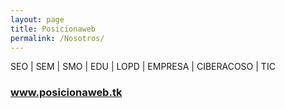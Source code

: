 ```yaml
---
layout: page
title: Posicionaweb
permalink: /Nosotros/
---
```


SEO | SEM | SMO | EDU | LOPD | EMPRESA | CIBERACOSO | TIC

### www.posicionaweb.tk
